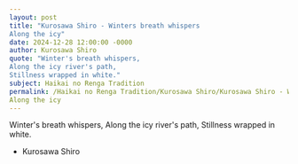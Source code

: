 ```yaml
---
layout: post
title: "Kurosawa Shiro - Winters breath whispers
Along the icy"
date: 2024-12-28 12:00:00 -0000
author: Kurosawa Shiro
quote: "Winter's breath whispers,
Along the icy river's path,
Stillness wrapped in white."
subject: Haikai no Renga Tradition
permalink: /Haikai no Renga Tradition/Kurosawa Shiro/Kurosawa Shiro - Winters breath whispers
Along the icy
---
```


Winter's breath whispers,
Along the icy river's path,
Stillness wrapped in white.

- Kurosawa Shiro
